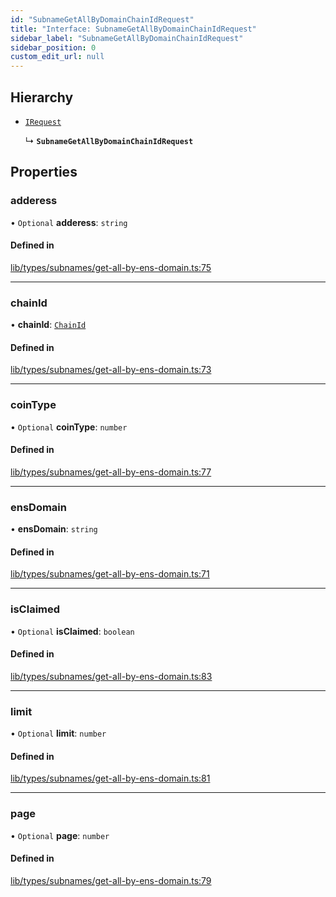 ```yaml
---
id: "SubnameGetAllByDomainChainIdRequest"
title: "Interface: SubnameGetAllByDomainChainIdRequest"
sidebar_label: "SubnameGetAllByDomainChainIdRequest"
sidebar_position: 0
custom_edit_url: null
---
```


## Hierarchy

- [`IRequest`](IRequest.md)

  ↳ **`SubnameGetAllByDomainChainIdRequest`**

## Properties

### adderess

• `Optional` **adderess**: `string`

#### Defined in

[lib/types/subnames/get-all-by-ens-domain.ts:75](https://github.com/JustaName-id/JustaName-sdk/blob/11f6578/packages/@justaname.id/sdk/src/lib/types/subnames/get-all-by-ens-domain.ts#L75)

___

### chainId

• **chainId**: [`ChainId`](../modules.md#chainid)

#### Defined in

[lib/types/subnames/get-all-by-ens-domain.ts:73](https://github.com/JustaName-id/JustaName-sdk/blob/11f6578/packages/@justaname.id/sdk/src/lib/types/subnames/get-all-by-ens-domain.ts#L73)

___

### coinType

• `Optional` **coinType**: `number`

#### Defined in

[lib/types/subnames/get-all-by-ens-domain.ts:77](https://github.com/JustaName-id/JustaName-sdk/blob/11f6578/packages/@justaname.id/sdk/src/lib/types/subnames/get-all-by-ens-domain.ts#L77)

___

### ensDomain

• **ensDomain**: `string`

#### Defined in

[lib/types/subnames/get-all-by-ens-domain.ts:71](https://github.com/JustaName-id/JustaName-sdk/blob/11f6578/packages/@justaname.id/sdk/src/lib/types/subnames/get-all-by-ens-domain.ts#L71)

___

### isClaimed

• `Optional` **isClaimed**: `boolean`

#### Defined in

[lib/types/subnames/get-all-by-ens-domain.ts:83](https://github.com/JustaName-id/JustaName-sdk/blob/11f6578/packages/@justaname.id/sdk/src/lib/types/subnames/get-all-by-ens-domain.ts#L83)

___

### limit

• `Optional` **limit**: `number`

#### Defined in

[lib/types/subnames/get-all-by-ens-domain.ts:81](https://github.com/JustaName-id/JustaName-sdk/blob/11f6578/packages/@justaname.id/sdk/src/lib/types/subnames/get-all-by-ens-domain.ts#L81)

___

### page

• `Optional` **page**: `number`

#### Defined in

[lib/types/subnames/get-all-by-ens-domain.ts:79](https://github.com/JustaName-id/JustaName-sdk/blob/11f6578/packages/@justaname.id/sdk/src/lib/types/subnames/get-all-by-ens-domain.ts#L79)
